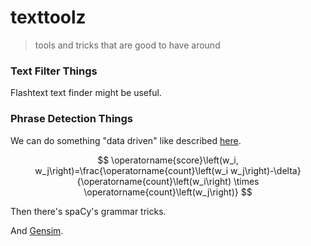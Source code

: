 # texttoolz

> tools and tricks that are good to have around

### Text Filter Things

Flashtext text finder might be useful.

### Phrase Detection Things

We can do something "data driven" like described [here](https://arxiv.org/pdf/1310.4546.pdf).

$$ 
\operatorname{score}\left(w_i, w_j\right)=\frac{\operatorname{count}\left(w_i w_j\right)-\delta}{\operatorname{count}\left(w_i\right) \times \operatorname{count}\left(w_j\right)}
$$

Then there's spaCy's grammar tricks. 

And [Gensim](https://radimrehurek.com/gensim/models/phrases.html).
